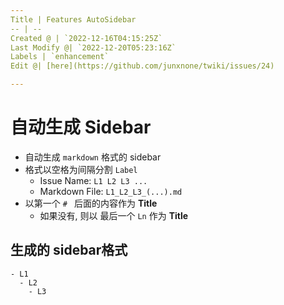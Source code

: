 ```yaml
---
Title | Features AutoSidebar
-- | --
Created @ | `2022-12-16T04:15:25Z`
Last Modify @| `2022-12-20T05:23:16Z`
Labels | `enhancement`
Edit @| [here](https://github.com/junxnone/twiki/issues/24)

---
```

# 自动生成 Sidebar


- 自动生成 `markdown` 格式的 sidebar
- 格式以空格为间隔分割 `Label` 
  - Issue Name: `L1 L2 L3 ...`
  - Markdown File: `L1_L2_L3_(...).md`
- 以第一个 `# ` 后面的内容作为 **Title**
  -  如果没有, 则以 最后一个 `Ln` 作为 **Title**


## 生成的 sidebar格式

```
- L1
  - L2
    - L3
```
